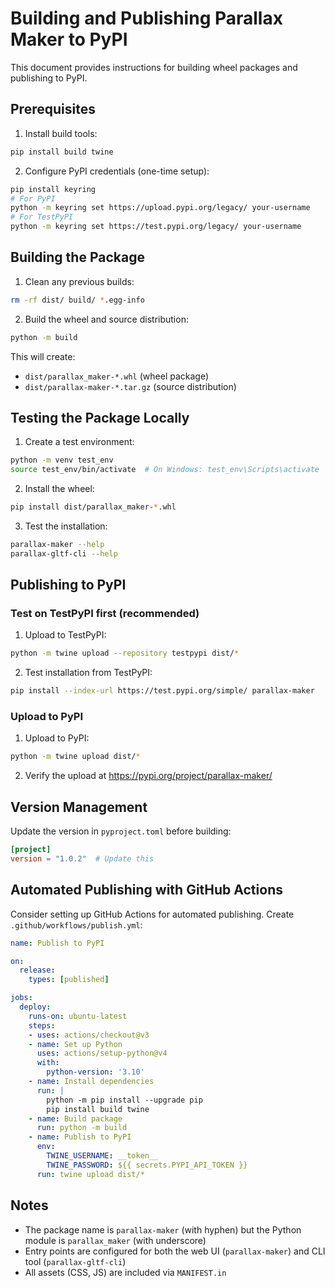 # Building and Publishing Parallax Maker to PyPI

This document provides instructions for building wheel packages and publishing to PyPI.

## Prerequisites

1. Install build tools:
```bash
pip install build twine
```

2. Configure PyPI credentials (one-time setup):
```bash
pip install keyring
# For PyPI
python -m keyring set https://upload.pypi.org/legacy/ your-username
# For TestPyPI
python -m keyring set https://test.pypi.org/legacy/ your-username
```

## Building the Package

1. Clean any previous builds:
```bash
rm -rf dist/ build/ *.egg-info
```

2. Build the wheel and source distribution:
```bash
python -m build
```

This will create:
- `dist/parallax_maker-*.whl` (wheel package)
- `dist/parallax-maker-*.tar.gz` (source distribution)

## Testing the Package Locally

1. Create a test environment:
```bash
python -m venv test_env
source test_env/bin/activate  # On Windows: test_env\Scripts\activate
```

2. Install the wheel:
```bash
pip install dist/parallax_maker-*.whl
```

3. Test the installation:
```bash
parallax-maker --help
parallax-gltf-cli --help
```

## Publishing to PyPI

### Test on TestPyPI first (recommended)

1. Upload to TestPyPI:
```bash
python -m twine upload --repository testpypi dist/*
```

2. Test installation from TestPyPI:
```bash
pip install --index-url https://test.pypi.org/simple/ parallax-maker
```

### Upload to PyPI

1. Upload to PyPI:
```bash
python -m twine upload dist/*
```

2. Verify the upload at https://pypi.org/project/parallax-maker/

## Version Management

Update the version in `pyproject.toml` before building:

```toml
[project]
version = "1.0.2"  # Update this
```

## Automated Publishing with GitHub Actions

Consider setting up GitHub Actions for automated publishing. Create `.github/workflows/publish.yml`:

```yaml
name: Publish to PyPI

on:
  release:
    types: [published]

jobs:
  deploy:
    runs-on: ubuntu-latest
    steps:
    - uses: actions/checkout@v3
    - name: Set up Python
      uses: actions/setup-python@v4
      with:
        python-version: '3.10'
    - name: Install dependencies
      run: |
        python -m pip install --upgrade pip
        pip install build twine
    - name: Build package
      run: python -m build
    - name: Publish to PyPI
      env:
        TWINE_USERNAME: __token__
        TWINE_PASSWORD: ${{ secrets.PYPI_API_TOKEN }}
      run: twine upload dist/*
```

## Notes

- The package name is `parallax-maker` (with hyphen) but the Python module is `parallax_maker` (with underscore)
- Entry points are configured for both the web UI (`parallax-maker`) and CLI tool (`parallax-gltf-cli`)
- All assets (CSS, JS) are included via `MANIFEST.in`
